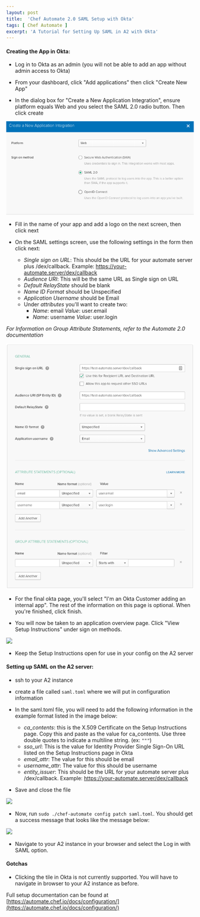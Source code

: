 ```yaml
---
layout: post
title:  'Chef Automate 2.0 SAML Setup with Okta'
tags: [ Chef Automate ]
excerpt: 'A Tutorial for Setting Up SAML in A2 with Okta'
---
```


#### Creating the App in Okta: 
- Log in to Okta as an admin (you will not be able to add an app without admin access to Okta)

- From your dashboard, click "Add applications" then click "Create New App"

- In the dialog box for "Create a New Application Integration", ensure platform equals Web and you select the SAML 2.0 radio button. Then click create

![](/assets/images/posts/2018/a2-saml/new-app-dialog.png)

- Fill in the name of your app and add a logo on the next screen, then click next

- On the SAML settings screen, use the following settings in the form then click next: 
    - *Single sign on URL*: This should be the URL for your automate server plus /dex/callback. Example: https://your-automate.server/dex/callback 
    - *Audience URI*: This will be the same URL as Single sign on URL
    - *Default RelayState* should be blank
    - *Name ID Format* should be Unspecified
    - *Application Username* should be Email
    - Under *attributes* you'll want to create two:
        - *Name*: email  *Value*: user.email
        - *Name*: username    *Value*: user.login

*_For Information on Group Attribute Statements, refer to the Automate 2.0 documentation_*

![](/assets/images/posts/2018/a2-saml/saml-settings-okta.png)

- For the final okta page, you'll select "I'm an Okta Customer adding an internal app". The rest of the information on this page is optional. When you're finished, click finish. 

- You will now be taken to an application overview page. Click "View Setup Instructions" under sign on methods.

![](/assets/images/posts/2018/a2-saml/blog/application-overview.png)

- Keep the Setup Instructions open for use in your config on the A2 server

#### Setting up SAML on the A2 server: 
- ssh to your A2 instance
- create a file called `saml.toml` where we will put in configuration information
- In the saml.toml file, you will need to add the following information in the example format listed in the image below: 
    - *ca_contents*: this is the X.509 Certificate on the Setup Instructions page. Copy this and paste as the value for ca_contents. Use three double quotes to indicate a multiline string. (ex: `"""`)
    - *sso_url*: This is the value for Identity Provider Single Sign-On URL listed on the Setup Instructions page in Okta
    - *email_attr*: The value for this should be email
    - *username_attr*: The value for this should be username
    - *entity_issuer*: This should be the URL for your automate server plus /dex/callback. Example: https://your-automate.server/dex/callback

- Save and close the file

![](/assets/images/posts/2018/a2-saml/blog/saml-toml-format.png)

- Now, run `sudo ./chef-automate config patch saml.toml`. You should get a success message that looks like the message below:

![](/assets/images/posts/2018/a2-saml/blog/patch-success.png)

- Navigate to your A2 instance in your browser and select the Log in with SAML option.

#### Gotchas
- Clicking the tile in Okta is not currently supported. You will have to navigate in browser to your A2 instance as before. 

Full setup documentation can be found at [https://automate.chef.io/docs/configuration/](https://automate.chef.io/docs/configuration/)
